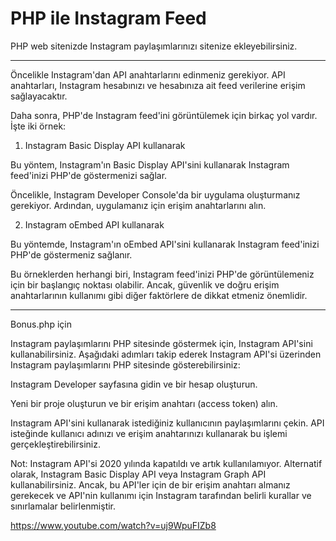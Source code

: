 # PHP ile Instagram Feed
PHP web sitenizde Instagram paylaşımlarınızı sitenize ekleyebilirsiniz.

---

Öncelikle Instagram'dan API anahtarlarını edinmeniz gerekiyor. API anahtarları, Instagram hesabınızı ve hesabınıza ait feed verilerine erişim sağlayacaktır.

Daha sonra, PHP'de Instagram feed'ini görüntülemek için birkaç yol vardır. İşte iki örnek:

1. Instagram Basic Display API kullanarak

Bu yöntem, Instagram'ın Basic Display API'sini kullanarak Instagram feed'inizi PHP'de göstermenizi sağlar.

Öncelikle, Instagram Developer Console'da bir uygulama oluşturmanız gerekiyor. Ardından, uygulamanız için erişim anahtarlarını alın.

2. Instagram oEmbed API kullanarak

Bu yöntemde, Instagram'ın oEmbed API'sini kullanarak Instagram feed'inizi PHP'de göstermeniz sağlanır.

Bu örneklerden herhangi biri, Instagram feed'inizi PHP'de görüntülemeniz için bir başlangıç noktası olabilir. Ancak, güvenlik ve doğru erişim anahtarlarının kullanımı gibi diğer faktörlere de dikkat etmeniz önemlidir.

---

Bonus.php için

Instagram paylaşımlarını PHP sitesinde göstermek için, Instagram API'sini kullanabilirsiniz. Aşağıdaki adımları takip ederek Instagram API'si üzerinden Instagram paylaşımlarını PHP sitesinde gösterebilirsiniz:

Instagram Developer sayfasına gidin ve bir hesap oluşturun.

Yeni bir proje oluşturun ve bir erişim anahtarı (access token) alın.

Instagram API'sini kullanarak istediğiniz kullanıcının paylaşımlarını çekin. API isteğinde kullanıcı adınızı ve erişim anahtarınızı kullanarak bu işlemi gerçekleştirebilirsiniz. 

Not: Instagram API'si 2020 yılında kapatıldı ve artık kullanılamıyor. Alternatif olarak, Instagram Basic Display API veya Instagram Graph API kullanabilirsiniz. Ancak, bu API'ler için de bir erişim anahtarı almanız gerekecek ve API'nin kullanımı için Instagram tarafından belirli kurallar ve sınırlamalar belirlenmiştir.

https://www.youtube.com/watch?v=uj9WpuFIZb8